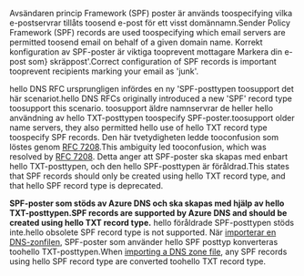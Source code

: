 <span data-ttu-id="c4927-101">Avsändaren princip Framework (SPF) poster är används toospecifying vilka e-postservrar tillåts toosend e-post för ett visst domännamn.</span><span class="sxs-lookup"><span data-stu-id="c4927-101">Sender Policy Framework (SPF) records are used toospecifying which email servers are permitted toosend email on behalf of a given domain name.</span></span>  <span data-ttu-id="c4927-102">Korrekt konfiguration av SPF-poster är viktiga tooprevent mottagare Markera din e-post som} skräppost'.</span><span class="sxs-lookup"><span data-stu-id="c4927-102">Correct configuration of SPF records is important tooprevent recipients marking your email as 'junk'.</span></span>

<span data-ttu-id="c4927-103">hello DNS RFC ursprungligen infördes en ny 'SPF-posttypen toosupport det här scenariot.</span><span class="sxs-lookup"><span data-stu-id="c4927-103">hello DNS RFCs originally introduced a new 'SPF' record type toosupport this scenario.</span></span> <span data-ttu-id="c4927-104">toosupport äldre namnservrar de heller hello användning av hello TXT-posttypen toospecify SPF-poster.</span><span class="sxs-lookup"><span data-stu-id="c4927-104">toosupport older name servers, they also permitted hello use of hello TXT record type toospecify SPF records.</span></span>  <span data-ttu-id="c4927-105">Den här tvetydigheten ledde tooconfusion som löstes genom [RFC 7208](http://tools.ietf.org/html/rfc7208#section-3.1).</span><span class="sxs-lookup"><span data-stu-id="c4927-105">This ambiguity led tooconfusion, which was resolved by [RFC 7208](http://tools.ietf.org/html/rfc7208#section-3.1).</span></span>  <span data-ttu-id="c4927-106">Detta anger att SPF-poster ska skapas med enbart hello TXT-posttypen, och den hello SPF-posttypen är föråldrad.</span><span class="sxs-lookup"><span data-stu-id="c4927-106">This states that SPF records should only be created using hello TXT record type, and that hello SPF record type is deprecated.</span></span>

<span data-ttu-id="c4927-107">**SPF-poster som stöds av Azure DNS och ska skapas med hjälp av hello TXT-posttypen.**</span><span class="sxs-lookup"><span data-stu-id="c4927-107">**SPF records are supported by Azure DNS and should be created using hello TXT record type.**</span></span> <span data-ttu-id="c4927-108">hello föråldrade SPF-posttypen stöds inte.</span><span class="sxs-lookup"><span data-stu-id="c4927-108">hello obsolete SPF record type is not supported.</span></span> <span data-ttu-id="c4927-109">När [importerar en DNS-zonfilen](../articles/dns/dns-import-export.md), SPF-poster som använder hello SPF posttyp konverteras toohello TXT-posttypen.</span><span class="sxs-lookup"><span data-stu-id="c4927-109">When [importing a DNS zone file](../articles/dns/dns-import-export.md), any SPF records using hello SPF record type are converted toohello TXT record type.</span></span>
